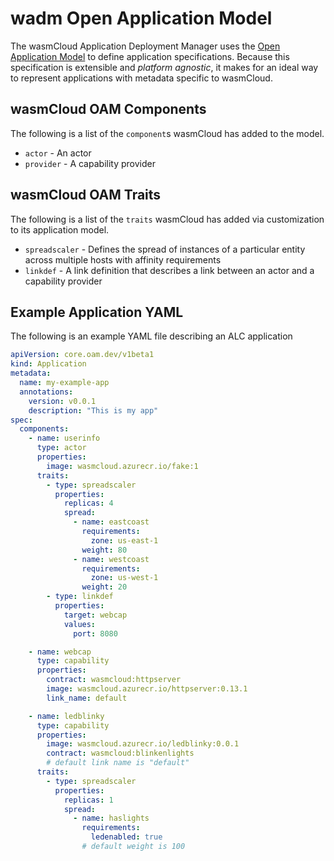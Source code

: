 # wadm Open Application Model
The wasmCloud Application Deployment Manager uses the [Open Application Model](https://oam.dev) to define application specifications. Because this specification is extensible and _platform agnostic_, it makes for an ideal way to represent applications with metadata specific to wasmCloud.

## wasmCloud OAM Components
The following is a list of the `component`s wasmCloud has added to the model.
* `actor` - An actor
* `provider` - A capability provider

## wasmCloud OAM Traits
The following is a list of the `traits` wasmCloud has added via customization to its application model.
* `spreadscaler` - Defines the spread of instances of a particular entity across multiple hosts with affinity requirements
* `linkdef` - A link definition that describes a link between an actor and a capability provider

## Example Application YAML
The following is an example YAML file describing an ALC application

```yaml
apiVersion: core.oam.dev/v1beta1
kind: Application
metadata:
  name: my-example-app
  annotations:
    version: v0.0.1
    description: "This is my app"
spec:
  components:
    - name: userinfo
      type: actor
      properties:
        image: wasmcloud.azurecr.io/fake:1
      traits:
        - type: spreadscaler
          properties:
            replicas: 4
            spread:
              - name: eastcoast
                requirements:
                  zone: us-east-1
                weight: 80
              - name: westcoast
                requirements:
                  zone: us-west-1
                weight: 20
        - type: linkdef
          properties:
            target: webcap
            values:
              port: 8080

    - name: webcap
      type: capability
      properties:
        contract: wasmcloud:httpserver
        image: wasmcloud.azurecr.io/httpserver:0.13.1
        link_name: default

    - name: ledblinky
      type: capability
      properties:
        image: wasmcloud.azurecr.io/ledblinky:0.0.1
        contract: wasmcloud:blinkenlights
        # default link name is "default"
      traits:
        - type: spreadscaler
          properties:
            replicas: 1
            spread:
              - name: haslights
                requirements:
                  ledenabled: true
                # default weight is 100
```
